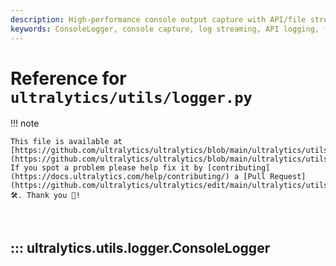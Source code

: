 ```yaml
---
description: High-performance console output capture with API/file streaming for YOLO11 training logs.
keywords: ConsoleLogger, console capture, log streaming, API logging, file logging, YOLO11, Ultralytics
---
```


# Reference for `ultralytics/utils/logger.py`

!!! note

    This file is available at [https://github.com/ultralytics/ultralytics/blob/main/ultralytics/utils/logger.py](https://github.com/ultralytics/ultralytics/blob/main/ultralytics/utils/logger.py). If you spot a problem please help fix it by [contributing](https://docs.ultralytics.com/help/contributing/) a [Pull Request](https://github.com/ultralytics/ultralytics/edit/main/ultralytics/utils/logger.py) 🛠️. Thank you 🙏!

<br>

## ::: ultralytics.utils.logger.ConsoleLogger

<br><br>
